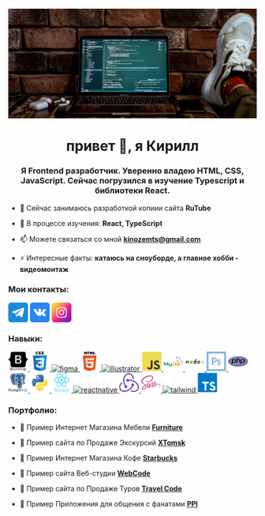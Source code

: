 <p align="center"><img src="https://github.com/bliinmaker/bliinmaker/blob/main/content/bg.png" align="center" /></p>

<h1 align="center">привет 👋, я Кирилл</h1>
<h3 align="center">Я Frontend разработчик. Уверенно владею HTML, CSS, JavaScript. Сейчас погрузился в изучение Typescript и библиотеки React.</h3>

- 🔭 Сейчас занимаюсь разработкой копиии сайта **RuTube**

- 🌱 В процессе изучения: **React, TypeScript**

- 📫 Можете связаться со мной **kinozemts@gmail.com**

- ⚡ Интересные факты: **катаюсь на сноуборде, а главное хобби - видеомонтаж**

<h3 align="left">Мои контакты:</h3>
<p align="left">
<a href="https://t.me/blinmaker" target="blank"><img align="center" src="https://github.com/bliinmaker/bliinmaker/blob/main/content/tg.png" alt="blinmaker" height="40" width="40" /></a>
<a href="https://vk.com/id334606244" target="blank"><img align="center" src="https://github.com/bliinmaker/bliinmaker/blob/main/content/vk.png" alt="Kirill Inozemtsev" height="40" width="40" /></a>
<a href="https://instagram.com/kinozemtc" target="blank"><img align="center" src="https://github.com/bliinmaker/bliinmaker/blob/main/content/instagram.png" alt="kinozemtc" height="40" width="40" /></a>
</p>

<h3 align="left">Навыки:</h3>
<p align="left"> <a href="https://getbootstrap.com" target="_blank" rel="noreferrer"> <img src="https://raw.githubusercontent.com/devicons/devicon/master/icons/bootstrap/bootstrap-plain-wordmark.svg" alt="bootstrap" width="40" height="40"/> </a> <a href="https://www.w3schools.com/css/" target="_blank" rel="noreferrer"> <img src="https://raw.githubusercontent.com/devicons/devicon/master/icons/css3/css3-original-wordmark.svg" alt="css3" width="40" height="40"/> </a> <a href="https://www.figma.com/" target="_blank" rel="noreferrer"> <img src="https://www.vectorlogo.zone/logos/figma/figma-icon.svg" alt="figma" width="40" height="40"/> </a> <a href="https://www.w3.org/html/" target="_blank" rel="noreferrer"> <img src="https://raw.githubusercontent.com/devicons/devicon/master/icons/html5/html5-original-wordmark.svg" alt="html5" width="40" height="40"/> </a> <a href="https://www.adobe.com/in/products/illustrator.html" target="_blank" rel="noreferrer"> <img src="https://www.vectorlogo.zone/logos/adobe_illustrator/adobe_illustrator-icon.svg" alt="illustrator" width="40" height="40"/> </a> <a href="https://developer.mozilla.org/en-US/docs/Web/JavaScript" target="_blank" rel="noreferrer"> <img src="https://raw.githubusercontent.com/devicons/devicon/master/icons/javascript/javascript-original.svg" alt="javascript" width="40" height="40"/> </a> <a href="https://www.mysql.com/" target="_blank" rel="noreferrer"> <img src="https://raw.githubusercontent.com/devicons/devicon/master/icons/mysql/mysql-original-wordmark.svg" alt="mysql" width="40" height="40"/> </a> <a href="https://nodejs.org" target="_blank" rel="noreferrer"> <img src="https://raw.githubusercontent.com/devicons/devicon/master/icons/nodejs/nodejs-original-wordmark.svg" alt="nodejs" width="40" height="40"/> </a> <a href="https://www.photoshop.com/en" target="_blank" rel="noreferrer"> <img src="https://raw.githubusercontent.com/devicons/devicon/master/icons/photoshop/photoshop-line.svg" alt="photoshop" width="40" height="40"/> </a> <a href="https://www.php.net" target="_blank" rel="noreferrer"> <img src="https://raw.githubusercontent.com/devicons/devicon/master/icons/php/php-original.svg" alt="php" width="40" height="40"/> </a> <a href="https://www.postgresql.org" target="_blank" rel="noreferrer"> <img src="https://raw.githubusercontent.com/devicons/devicon/master/icons/postgresql/postgresql-original-wordmark.svg" alt="postgresql" width="40" height="40"/> </a> <a href="https://www.python.org" target="_blank" rel="noreferrer"> <img src="https://raw.githubusercontent.com/devicons/devicon/master/icons/python/python-original.svg" alt="python" width="40" height="40"/> </a> <a href="https://reactjs.org/" target="_blank" rel="noreferrer"> <img src="https://raw.githubusercontent.com/devicons/devicon/master/icons/react/react-original-wordmark.svg" alt="react" width="40" height="40"/> </a> <a href="https://reactnative.dev/" target="_blank" rel="noreferrer"> <img src="https://reactnative.dev/img/header_logo.svg" alt="reactnative" width="40" height="40"/> </a> <a href="https://redux.js.org" target="_blank" rel="noreferrer"> <img src="https://raw.githubusercontent.com/devicons/devicon/master/icons/redux/redux-original.svg" alt="redux" width="40" height="40"/> </a> <a href="https://sass-lang.com" target="_blank" rel="noreferrer"> <img src="https://raw.githubusercontent.com/devicons/devicon/master/icons/sass/sass-original.svg" alt="sass" width="40" height="40"/> </a> <a href="https://tailwindcss.com/" target="_blank" rel="noreferrer"> <img src="https://www.vectorlogo.zone/logos/tailwindcss/tailwindcss-icon.svg" alt="tailwind" width="40" height="40"/> </a> <a href="https://www.typescriptlang.org/" target="_blank" rel="noreferrer"> <img src="https://raw.githubusercontent.com/devicons/devicon/master/icons/typescript/typescript-original.svg" alt="typescript" width="40" height="40"/> </a> </p>

<h3 align="left">Портфолио:</h3>

- 📁 Пример Интернет Магазина Мебели <a href="https://bliinmaker.github.io/furniture/">**Furniture**</a>

- 📁 Пример сайта по Продаже Экскурсий <a href="https://bliinmaker.github.io/xtomsk/">**XTomsk**</a>

- 📁 Пример Интернет Магазина Кофе <a href="https://bliinmaker.github.io/starbucks/">**Starbucks**</a>

- 📁 Пример сайта Веб-студии <a href="https://bliinmaker.github.io/webcode/">**WebCode**</a>

- 📁 Пример сайта по Продаже Туров <a href="https://bliinmaker.github.io/travel-code/">**Travel Code**</a>

- 📁 Пример Приложения для общения с фанатами <a href="https://bliinmaker.github.io/ppi/">**PPI**</a>

<!--
**bliinmaker/bliinmaker** is a ✨ _special_ ✨ repository because its `README.md` (this file) appears on your GitHub profile.

Here are some ideas to get you started:

- 🔭 I’m currently working on ...
- 🌱 I’m currently learning ...
- 👯 I’m looking to collaborate on ...
- 🤔 I’m looking for help with ...
- 💬 Ask me about ...
- 📫 How to reach me: ...
- 😄 Pronouns: ...
- ⚡ Fun fact: ...
-->
